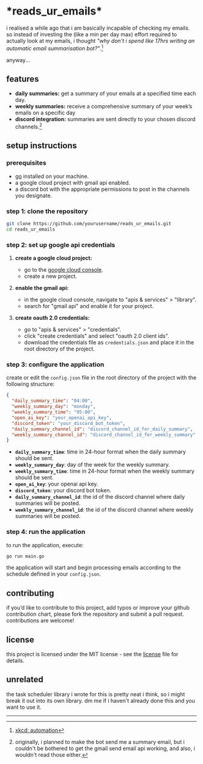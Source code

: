 # \*reads_ur_emails\*

i realised a while ago that i am basically incapable of checking my emails. so instead of investing the (like a min per day max) effort required to actually look at my emails, i thought *"why don't i spend like 17hrs writing an automatic email summarisation bot?"*.[^1]

anyway...

## features
- **daily summaries:** get a summary of your emails at a specified time each day.
- **weekly summaries:** receive a comprehensive summary of your week’s emails on a specific day
- **discord integration:** summaries are sent directly to your chosen discord channels.[^2]

## setup instructions

### prerequisites
- [go](https://golang.org/doc/install) installed on your machine.
- a google cloud project with gmail api enabled.
- a discord bot with the appropriate permissions to post in the channels you designate.

### step 1: clone the repository
```sh
git clone https://github.com/yourusername/reads_ur_emails.git
cd reads_ur_emails
```

### step 2: set up google api credentials

1. **create a google cloud project:**
   - go to the [google cloud console](https://console.cloud.google.com/).
   - create a new project.

2. **enable the gmail api:**
   - in the google cloud console, navigate to "apis & services" > "library".
   - search for "gmail api" and enable it for your project.

3. **create oauth 2.0 credentials:**
   - go to "apis & services" > "credentials".
   - click "create credentials" and select "oauth 2.0 client ids".
   - download the credentials file as `credentials.json` and place it in the root directory of the project.

### step 3: configure the application

create or edit the `config.json` file in the root directory of the project with the following structure:

```json
{
  "daily_summary_time": "04:00",
  "weekly_summary_day": "monday",
  "weekly_summary_time": "05:00",
  "open_ai_key": "your_openai_api_key",
  "discord_token": "your_discord_bot_token",
  "daily_summary_channel_id": "discord_channel_id_for_daily_summary",
  "weekly_summary_channel_id": "discord_channel_id_for_weekly_summary"
}
```

- **`daily_summary_time`**: time in 24-hour format when the daily summary should be sent.
- **`weekly_summary_day`**: day of the week for the weekly summary.
- **`weekly_summary_time`**: time in 24-hour format when the weekly summary should be sent.
- **`open_ai_key`**: your openai api key.
- **`discord_token`**: your discord bot token.
- **`daily_summary_channel_id`**: the id of the discord channel where daily summaries will be posted.
- **`weekly_summary_channel_id`**: the id of the discord channel where weekly summaries will be posted.

### step 4: run the application

to run the application, execute:

```sh
go run main.go
```

the application will start and begin processing emails according to the schedule defined in your `config.json`.

## contributing

if you’d like to contribute to this project, add typos or improve your github contribution chart, please fork the repository and submit a pull request. contributions are welcome!

## license

this project is licensed under the MIT license - see the [license](LICENSE) file for details.

## unrelated

the task scheduler library i wrote for this is pretty neat i think, so i might break it out into its own library. dm me if i haven't already done this and you want to use it.

---

[^1]: [xkcd: automation](https://xkcd.com/1319/)
[^2]: originally, i planned to make the bot send me a summary email, but i couldn't be bothered to get the gmail send email api working, and also, i wouldn't read those either.
